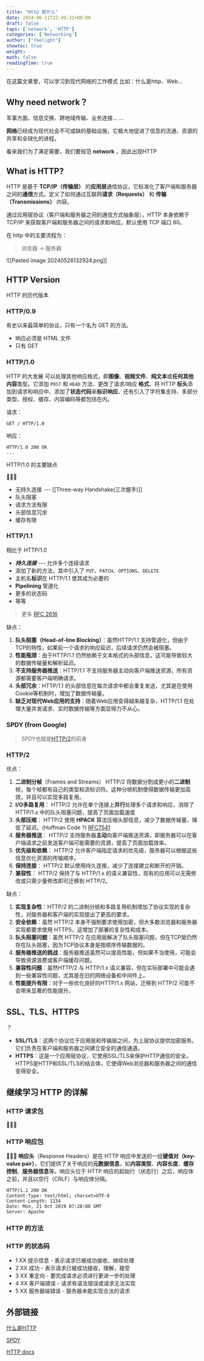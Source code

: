 ```yaml
---
title: "Http 是什么"
date: 2024-06-11T22:49:31+08:00
draft: false
taps: ['network', 'HTTP']
categories: ['Networking']
author: ["Yeelight"]
showtoc: true
weight:
math: false
readingTime: true
---
```


 在这篇文章里，可以学习到现代网络的工作模式
 比如：什么是http、Web...

## Why need network？

军事方面、信息交换、跨地域传输、业务连接... ...

**网络**已经成为现代社会不可或缺的基础设施，它极大地促进了信息的流通、资源的共享和全球化的进程。

看来我们为了满足需要，我们要规范 **network** ，因此出现HTTP

## What is HTTP?

HTTP 是基于 **TCP/IP（传输层）** 的**应用层**通信协议，它标准化了客户端和服务器之间的**通信**方式。定义了如何通过互联网**请求（Requests）** 和 **传输（Transmissions）** 内容。

通过应用层协议（客户端和服务器之间的通信方式抽象层），HTTP 本身依赖于 TCP/IP 来获取客户端和服务器之间的请求和响应。默认使用 TCP 端口 80。

在 http 中的主要流程为：
> 浏览器 -> 服务器

![[Pasted image 20240526132924.png]]

## HTTP Version

 HTTP 的历代版本

### HTTP/0.9

有史以来最简单的协议，只有一个名为 GET 的方法。

- 响应必须是 HTML 文件
- 只有 GET

### HTTP/1.0

 HTTP 的大发展
可以处理其他响应格式，即**图像**、**视频文件**、**纯文本**或**任何其他内容**类型。它添加 `POST` 和 `HEAD` 方法、更改了请求/响应 **格式**、将 HTTP **标头**添加到请求和响应中、添加了**状态代码**来**标识响应**、还有引入了字符集支持、多部分类型、授权、缓存、内容编码等都包括在内。

请求：

``` http
GET / HTTP/1.0
```

响应：

``` http
HTTP/1.0 200 OK
...
```

HTTP/1.0 的主要缺点

<!-- TODO LINK -->
🚧🚧🚧

- 无持久连接 ---  [[Three-way Handshake(三次握手)]]
- 队头阻塞
- 请求方法有限
- 头部信息冗余
- 缓存有限

### HTTP/1.1

相比于 HTTP/1.0

- ***持久连接*** --- 允许多个连续请求
- 添加了新的方法，其中引入了 `PUT`、`PATCH`、`OPTIONS`、`DELETE`
- 主机名**标识**在 HTTP/1.1 使其成为必要的
- **Pipelining** 管道化
- 更多的状态码
- 等等

> 更多 [RFC 2616](https://datatracker.ietf.org/doc/html/rfc2616)

 缺点：

1. **队头阻塞（Head-of-line Blocking）**：虽然HTTP/1.1 支持管道化，但由于TCP的特性，如果前一个请求的响应延迟，后续请求仍然会被阻塞。
2. **性能瓶颈**：由于HTTP/1.1 仍然依赖于文本格式的头部信息，这可能导致较大的数据传输量和解析延迟。
3. **不支持服务器推送**：HTTP/1.1 不支持服务器主动向客户端推送资源，所有资源都需要客户端明确请求。
4. **头部冗余**：HTTP/1.1 的头部信息在每次请求中都会重复发送，尤其是在使用Cookie等机制时，增加了数据传输量。
5. **缺乏对现代Web应用的支持**：随着Web应用变得越来越复杂，HTTP/1.1 在处理大量并发请求、实时数据传输等方面显得力不从心。

### SPDY (from Google)
>
> SPDY也就是[HTTP/2](https://zh.wikipedia.org/wiki/HTTP/2 "HTTP/2")的前身

### HTTP/2

优点：

1. **二进制分帧**（Frames and Streams）
 HTTP/2 将数据分割成更小的**二进制**帧，每个帧都有自己的类型和流标识符。这种分帧机制使得数据传输更加高效，并且可以实现多路复用。
2. **I/O多路复用**：
 HTTP/2 允许在单个连接上**并行**处理多个请求和响应，消除了 HTTP/1.x 中的队头阻塞问题，提高了页面加载速度
3. **头部压缩**：
 HTTP/2 使用 **HPACK** 算法压缩头部信息，减少了数据传输量，降低了延迟。(Huffman Code ?)
 [RFC7541](https://datatracker.ietf.org/doc/html/rfc7541)
4. **服务器推送**：
 HTTP/2 支持服务器**主动**向客户端推送资源，即服务器可以在客户端请求之前发送客户端可能需要的资源，提高了页面加载效率。
5. **优先级和依赖**：
 HTTP/2 允许客户端指定请求的优先级，服务器可以根据这些信息优化资源的传输顺序。
6. **保持连接**：
  HTTP/2 默认使用持久连接，减少了连接建立和断开的开销。
7. **兼容性**：
 HTTP/2 保持了与 HTTP/1.x 的语义兼容性，现有的应用可以无需修改或只需少量修改即可迁移到 HTTP/2。

缺点：

1. **实现复杂性**：HTTP/2 的二进制分帧和多路复用机制增加了协议实现的复杂性，对服务器和客户端的实现提出了更高的要求。
2. **安全依赖**：虽然 HTTP/2 本身不强制要求使用加密，但大多数浏览器和服务器实现都要求使用 HTTPS，这增加了部署的复杂性和成本。
3. **队头阻塞问题**：虽然 HTTP/2 在应用层解决了队头阻塞问题，但在TCP层仍然存在队头阻塞，因为TCP协议本身是按顺序传输数据的。
4. **服务器推送的挑战**：服务器推送虽然可以提高性能，但如果不当使用，可能会导致资源浪费或客户端缓存问题。
5. **兼容性问题**：虽然HTTP/2 与 HTTP/1.x 语义兼容，但在实际部署中可能会遇到一些兼容性问题，尤其是在旧的网络设备和中间件上。
6. **性能提升有限**：对于一些优化良好的HTTP/1.x 网站，迁移到 HTTP/2 可能不会带来显著的性能提升。

## SSL、TLS、HTTPS

？

- **SSL/TLS**：这两个协议位于应用层和传输层之间，为上层协议提供加密服务。它们负责在客户端和服务器之间建立安全的通信通道。
- **HTTPS**：这是一个应用层协议，它使用SSL/TLS来保护HTTP通信的安全。HTTPS是HTTP和SSL/TLS的结合体，它使得Web浏览器和服务器之间的通信变得安全。

## 继续学习 HTTP 的详解

### HTTP 请求包

🚧🚧🚧

### HTTP 响应包

🚧🚧🚧
**响应头**（Response Headers）是在 HTTP 响应中发送的一组**键值对（key-value pair）**，它们提供了关于响应的**元数据信息**，如**内容类型**、**内容长度**、**缓存控制**、**服务器信息**等。响应头位于 HTTP 响应的起始行（状态行）之后，响应体之前，并且以空行（CRLF）与响应体分隔。

```HTTP
HTTP/1.1 200 OK
Content-Type: text/html; charset=UTF-8
Content-Length: 1234
Date: Mon, 21 Oct 2019 07:28:00 GMT
Server: Apache
```

### HTTP 的方法

### HTTP 的状态码

- 1 XX 提示信息 - 表示请求已被成功接收，继续处理
- 2 XX 成功 - 表示请求已被成功接收，理解，接受
- 3 XX 重定向 - 要完成请求必须进行更进一步的处理
- 4 XX 客户端错误 - 请求有语法错误或请求无法实现
- 5 XX 服务器端错误 - 服务器未能实现合法的请求

## 外部链接

[什么是HTTP](https://cs.fyi/guide/http-in-depth)

[SPDY](https://en.wikipedia.org/wiki/SPDY)

[HTTP docs](https://developer.mozilla.org/en-US/docs/Web/HTTP)
